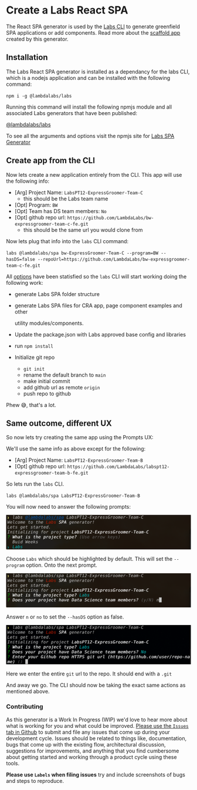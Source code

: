 # Create a Labs React SPA

The React SPA generator is used by the [Labs CLI](https://github.com/Lambda-School-Labs/gitbook-labs-guides/tree/99d50db2598c8781016ceb9b1449fd8d3338d396/labs-cli/cli-basics/README.md) to generate greenfield SPA applications or add components. Read more about the [scaffold app](https://docs.labs.lambdaschool.com/labs-spa-starter/) created by this generator.

## Installation

The Labs React SPA generator is installed as a dependancy for the labs CLI, which is a nodejs application and can be installed with the following command:

`npm i -g @lambdalabs/labs`

Running this command will install the following npmjs module and all associated Labs generators that have been published:

[@lambdalabs/labs](https://www.npmjs.com/package/@lambdalabs/labs)

To see all the arguments and options visit the npmjs site for [Labs SPA Generator](https://www.npmjs.com/package/@lambdalabs/generator-spa)

## Create app from the CLI

Now lets create a new application entirely from the CLI. This app will use the following info:

* \[Arg\] Project Name: `LabsPT12-ExpressGroomer-Team-C`
  * this should be the Labs team name
* \[Opt\] Program: `BW`
* \[Opt\] Team has DS team members: `No`
* \[Opt\] github repo url: `https://github.com/LambdaLabs/bw-expressgroomer-team-c-fe.git`
  * this should be the same url you would clone from

Now lets plug that info into the `labs` CLI command:

`labs @lambdalabs/spa bw-ExpressGroomer-Team-C --program=BW --hasDS=false --repoUrl=https://github.com/LambdaLabs/bw-expressgroomer-team-c-fe.git`

All [options](https://www.npmjs.com/package/@lambdalabs/generator-spa#prompts--options) have been statisfied so the `labs` CLI will start working doing the following work:

* generate Labs SPA folder structure
* generate Labs SPA files for CRA app, page component examples and other

  utility modules/components.

* Update the package.json with Labs approved base config and libraries
* run `npm install`
* Initialize git repo
  * `git init`
  * rename the default branch to `main`
  * make initial commit
  * add github url as remote `origin`
  * push repo to github

Phew 😅, that's a lot.

## Same outcome, different UX

So now lets try creating the same app using the Prompts UX:

We'll use the same info as above except for the following:

* \[Arg\] Project Name: `LabsPT12-ExpressGroomer-Team-B`
* \[Opt\] github repo url: `https://github.com/LambdaLabs/labspt12-expressgroomer-team-b-fe.git`

So lets run the `labs` CLI.

`labs @lambdalabs/spa LabsPT12-ExpressGroomer-Team-B`

You will now need to answer the following prompts:

![Labs CLI Prompt UX](../.gitbook/assets/labs-cli-spa-prompt-1.png)

Choose `Labs` which should be highlighted by default. This will set the `--program` option. Onto the next prompt.

![Labs CLI Prompt UX](../.gitbook/assets/labs-cli-spa-prompt-2.png)

Answer `n` or `no` to set the `--hasDS` option as false.

![Labs CLI Prompt UX](../.gitbook/assets/labs-cli-spa-prompt-3.png)

Here we enter the entire `git` url to the repo. It should end with a `.git`

And away we go. The CLI should now be taking the exact same actions as mentioned above.

### Contributing

As this generator is a Work In Progress \(WIP\) we'd love to hear more about what is working for you and what could be improved. [Please use the `Issues` tab in Github](https://github.com/Lambda-School-Labs/generator-spa) to submit and file any issues that come up during your development cycle. Issues should be related to things like, documentation, bugs that come up with the existing flow, architectural discussion, suggestions for improvements, and anything that you find cumbersome about getting started and working through a product cycle using these tools.

**Please use `Labels` when filing issues** try and include screenshots of bugs and steps to reproduce.

